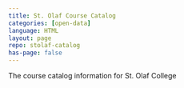 ```yaml
---
title: St. Olaf Course Catalog
categories: [open-data]
language: HTML
layout: page
repo: stolaf-catalog
has-page: false
---
```


The course catalog information for St. Olaf College
